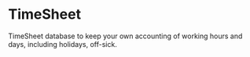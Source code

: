# TimeSheet
TimeSheet database to keep your own accounting of working hours and days, including holidays, off-sick.

